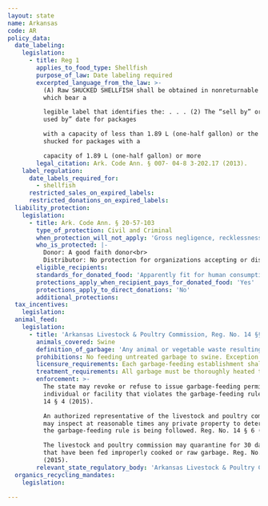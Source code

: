 ```yaml
---
layout: state
name: Arkansas
code: AR
policy_data:
  date_labeling:
    legislation:
      - title: Reg 1
        applies_to_food_type: Shellfish
        purpose_of_law: Date labeling required
        excerpted_language_from_the_law: >-
          (A) Raw SHUCKED SHELLFISH shall be obtained in nonreturnable packages
          which bear a

          legible label that identifies the: . . . (2) The “sell by” or “best
          used by” date for packages

          with a capacity of less than 1.89 L (one-half gallon) or the date
          shucked for packages with a

          capacity of 1.89 L (one-half gallon) or more
        legal_citation: Ark. Code Ann. § 007- 04-8 3-202.17 (2013).
    label_regulation:
      date_labels_required_for:
        - shellfish
      restricted_sales_on_expired_labels:
      restricted_donations_on_expired_labels:
  liability_protection:
    legislation:
      - title: Ark. Code Ann. § 20-57-103
        type_of_protection: Civil and Criminal
        when_protection_will_not_apply: 'Gross negligence, recklessness, or intentional misconduct'
        who_is_protected: |-
          Donor: A good faith donor<br>
          Distributor: No protection for organizations accepting or distributing donations of perishable food
        eligible_recipients:
        standards_for_donated_food: 'Apparently fit for human consumption; includes food not readily marketable due to appearance, freshness, grade, or surplus.'
        protections_apply_when_recipient_pays_for_donated_food: 'Yes'
        protections_apply_to_direct_donations: 'No'
        additional_protections:
  tax_incentives:
    legislation:
  animal_feed:
    legislation:
      - title: 'Arkansas Livestock & Poultry Commission, Reg. No. 14 §§ 1–8 (2015)'
        animals_covered: Swine
        definition_of_garbage: 'Any animal or vegetable waste resulting from handling, preparation, cooking and consumption of foods, including parts of animal carcasses, or contents of offal. Reg. No. 15 § 1 (2015).'
        prohibitions: No feeding untreated garbage to swine. Exception for individuals feeding household garbage. Reg. No. 14 §§ 1–8 (2015).
        licensure_requirements: Each garbage-feeding establishment shall be required to obtain a feeding permit. Reg. No. 14 § 2 (2015).
        treatment_requirements: All garbage must be thoroughly heated to at least 212 degrees for at least 30 minutes before being fed to swine. Reg. No. 14 § 5 (2015).
        enforcement: >-
          The state may revoke or refuse to issue garbage-feeding permits to any
          individual or facility that violates the garbage-feeding rule. Reg. No.
          14 § 4 (2015).

          An authorized representative of the livestock and poultry commission
          may inspect at reasonable times any private property to determine that
          the garbage-feeding rule is being followed. Reg. No. 14 § 6 (2015).

          The livestock and poultry commission may quarantine for 30 days swine
          that have been fed improperly cooked or raw garbage. Reg. No. 14 § 7
          (2015).
        relevant_state_regulatory_body: 'Arkansas Livestock & Poultry Commission, <a href="http://alpc.arkansas.gov/Pages/default.aspx" target="_blank">http://alpc.arkansas.gov/Pages/default.aspx</a>.'
  organics_recycling_mandates:
    legislation:

---
```

